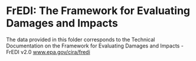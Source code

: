 # FrEDI: The Framework for Evaluating Damages and Impacts
The data provided in this folder corresponds to the Technical Documentation on the Framework for Evaluating Damages and Impacts - FrEDI v2.0
www.epa.gov/cira/fredi 
